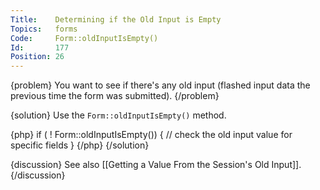 ```yaml
---
Title:    Determining if the Old Input is Empty
Topics:   forms
Code:     Form::oldInputIsEmpty()
Id:       177
Position: 26
---
```


{problem}
You want to see if there's any old input (flashed input data the previous time the form was submitted).
{/problem}

{solution}
Use the `Form::oldInputIsEmpty()` method.

{php}
if ( ! Form::oldInputIsEmpty())
{
    // check the old input value for specific fields
}
{/php}
{/solution}

{discussion}
See also [[Getting a Value From the Session's Old Input]].
{/discussion}
